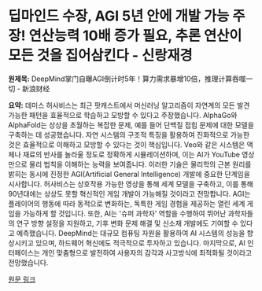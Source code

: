 # 딥마인드 수장, AGI 5년 안에 개발 가능 주장! 연산능력 10배 증가 필요, 추론 연산이 모든 것을 집어삼킨다 - 신랑재경

**원제목:** DeepMind掌门自曝AGI倒计时5年！算力需求暴增10倍，推理计算吞噬一切 - 新浪财经

**요약:** 데미스 허사비스는 최근 팟캐스트에서 머신러닝 알고리즘이 자연계의 모든 발견 가능한 패턴을 효율적으로 학습하고 모방할 수 있다고 주장했습니다. AlphaGo와 AlphaFold는 상상을 초월하는 복잡한 문제, 예를 들어 단백질 접힘 문제에 대한 모델을 구축하는 데 성공했습니다.  자연 시스템의 구조적 특징을 활용하여 진화적으로 가능한 것은 효율적으로 이해하고 모방할 수 있다는 것이 핵심입니다.  Veo와 같은 시스템은 액체나 재료의 반사를 놀라울 정도로 정확하게 시뮬레이션하며, 이는 AI가 YouTube 영상만으로 물리 법칙을 이해하는 능력을 보여줍니다.  이러한 기술은 물리학의 근본 원리를 밝히는 동시에 진정한 AGI(Artificial General Intelligence) 개발에 중요한 단계임을 시사합니다.  허사비스는 상호작용 가능한 영상을 통해 세계 모델을 구축하고, 이를 통해 90년대에는 상상도 못할 혁신적인 게임 개발이 가능해질 것이라고 전망합니다.  AGI는 플레이어의 행동에 따라 동적으로 변화하는, 독특한 게임 경험을 제공하는 열린 세계 게임을 가능하게 할 것입니다.  또한, AI는  '슈퍼 과학자' 역할을 수행하여 뛰어난 과학자들의 연구 방향 설정을 지원하고, 기후 변화 문제 해결 및 신소재 개발에도 기여할 수 있다고 예측했습니다.  DeepMind는 대규모 컴퓨팅 자원을 활용하여 AI 시스템의 성능을 향상시키고 있으며, 하드웨어 혁신에도 적극적으로 투자하고 있습니다.  마지막으로,  AI 인터페이스는 개인 맞춤형으로 발전하여 사용자의 감각과 사고방식에 최적화될 것이라고 전망했습니다.

[원문 링크](https://cj.sina.cn/articles/view/5703921756/153faf05c019026vxk?froms=ggmp)
